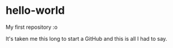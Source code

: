 # hello-world
My first repository :o

It's taken me this long to start a GitHub and this is all I had to say.
